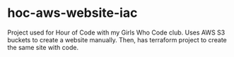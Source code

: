 # hoc-aws-website-iac
Project used for Hour of Code with my Girls Who Code club. Uses AWS S3 buckets to create a website manually. Then, has terraform project to create the same site with code.
